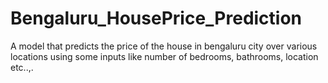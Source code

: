# Bengaluru_HousePrice_Prediction
A model that predicts the price of the house in bengaluru city over various locations using some inputs like number of bedrooms, bathrooms, location etc..,.
